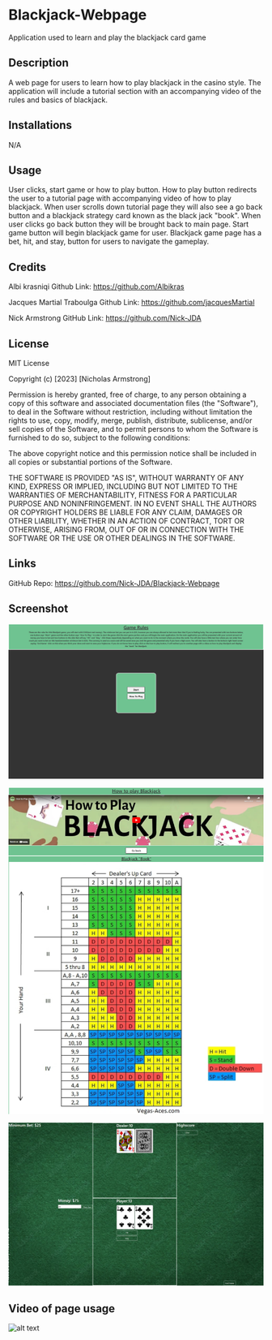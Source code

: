 # Blackjack-Webpage
Application used to learn and play the blackjack card game

## Description

A web page for users to learn how to play blackjack in the casino style. The application will include a tutorial section with an accompanying video of the rules and basics of blackjack.

## Installations

N/A

## Usage

User clicks, start game or how to play button. How to play button redirects the user to a tutorial page with accompanying video of how to play blackjack. When user scrolls down tutorial page they will also see a go back button and a blackjack strategy card known as the black jack "book".
When user clicks go back button they will be brought back to main page. Start game button will begin blackjack game for user. Blackjack game page has a bet, hit, and stay, button for users to navigate the gameplay.

## Credits

Albi krasniqi 
Github Link: https://github.com/Albikras

Jacques Martial Traboulga
Github Link: https://github.com/jacquesMartial

Nick Armstrong
GitHub Link: https://github.com/Nick-JDA

## License

MIT License

Copyright (c) [2023] [Nicholas Armstrong]

Permission is hereby granted, free of charge, to any person obtaining a copy
of this software and associated documentation files (the "Software"), to deal
in the Software without restriction, including without limitation the rights
to use, copy, modify, merge, publish, distribute, sublicense, and/or sell
copies of the Software, and to permit persons to whom the Software is
furnished to do so, subject to the following conditions:

The above copyright notice and this permission notice shall be included in all
copies or substantial portions of the Software.

THE SOFTWARE IS PROVIDED "AS IS", WITHOUT WARRANTY OF ANY KIND, EXPRESS OR
IMPLIED, INCLUDING BUT NOT LIMITED TO THE WARRANTIES OF MERCHANTABILITY,
FITNESS FOR A PARTICULAR PURPOSE AND NONINFRINGEMENT. IN NO EVENT SHALL THE
AUTHORS OR COPYRIGHT HOLDERS BE LIABLE FOR ANY CLAIM, DAMAGES OR OTHER
LIABILITY, WHETHER IN AN ACTION OF CONTRACT, TORT OR OTHERWISE, ARISING FROM,
OUT OF OR IN CONNECTION WITH THE SOFTWARE OR THE USE OR OTHER DEALINGS IN THE
SOFTWARE.

## Links

GitHub Repo: https://github.com/Nick-JDA/Blackjack-Webpage

## Screenshot

![alt text](./assets/images/Blackjack%20webpage%20home%20page.png)



![alt text](./assets/images/Blackjack%20webpage%20tutorial%20page.png)



![alt text](./assets/images/Blackjack%20webpage%20game%20page.png)

## Video of page usage

![alt text](./assets/images/Blackjack.gif)
